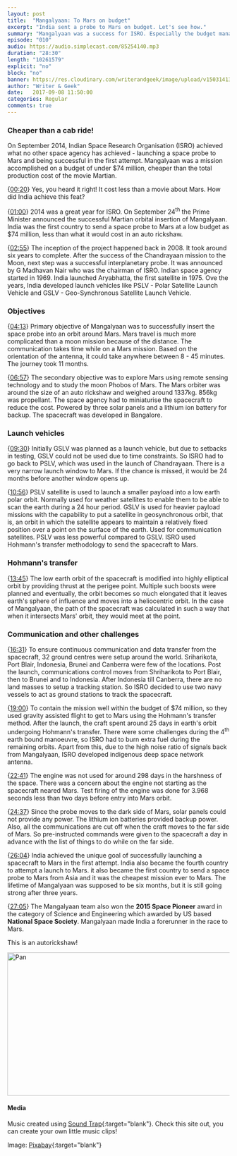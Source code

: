 ```yaml
---
layout: post
title:  "Mangalyaan: To Mars on budget"
excerpt: "India sent a probe to Mars on budget. Let's see how."
summary: "Mangalyaan was a success for ISRO. Especially the budget management part."
episode: "010"
audio: https://audio.simplecast.com/85254140.mp3
duration: "28:30"
length: "10261579"
explicit: "no"
block: "no"
banner: https://res.cloudinary.com/writerandgeek/image/upload/v1503141381/mangal.jpg
author: "Writer & Geek"
date:   2017-09-08 11:50:00
categories: Regular
comments: true
---
```


### Cheaper than a cab ride!
On September 2014, Indian Space Research Organisation (ISRO) achieved what no other space agency has achieved - launching a space probe to Mars and being successful in the first attempt. Mangalyaan was a mission accomplished on a budget of under $74 million, cheaper than the total production cost of the movie Martian.

{[00:20](#t=00:00:20)} Yes, you heard it right! It cost less than a movie about Mars. How did India achieve this feat?

{[01:00](#t=00:01:00)} 2014 was a great year for ISRO. On September 24<sup>th</sup> the Prime Minister announced the successful Martian orbital insertion of Mangalyaan. India was the first country to send a space probe to Mars at a low budget as $74 million, less than what it would cost in an auto rickshaw.

{[02:55](#t=00:02:55)} The inception of the project happened back in 2008. It took around six years to complete. After the success of the Chandrayaan mission to the Moon, next step was a successful interplanetary probe. It was announced by G Madhavan Nair who was the chairman of ISRO. Indian space agency started in 1969. India launched Aryabhatta, the first satellite in 1975. Ove the years, India developed launch vehicles like PSLV - Polar Satellite Launch Vehicle and GSLV - Geo-Synchronous Satellite Launch Vehicle.

### Objectives
{[04:13](#t=00:04:13)} Primary objective of Mangalyaan was to successfully insert the space probe into an orbit around Mars. Mars travel is much more complicated than a moon mission because of the distance. The communication takes time while on a Mars mission. Based on the orientation of the antenna, it could take anywhere between 8 - 45 minutes. The journey took 11 months.

{[06:57](#t=00:06:57)} The secondary objective was to explore Mars using remote sensing technology and to study the moon Phobos of Mars. The Mars orbiter was around the size of an auto rickshaw and weighed around 1337kg. 856kg was propellant. The space agency had to miniaturise the spacecraft to reduce the cost. Powered by three solar panels and a lithium ion battery for backup. The spacecraft was developed in Bangalore.

### Launch vehicles
{[09:30](#t=00:09:30)} Initially GSLV was planned as a launch vehicle, but due to setbacks in testing, GSLV could not be used due to time constraints. So ISRO had to go back to PSLV, which was used in the launch of Chandrayaan. There is a very narrow launch window to Mars. If the chance is missed, it would be 24 months before another window opens up.

{[10:56](#t=00:10:56)} PSLV satellite is used to launch a smaller payload into a low earth polar orbit. Normally used for weather satellites to enable them to be able to scan the earth during a 24 hour period. GSLV is used for heavier payload missions with the capability to put a satellite in geosynchronous orbit, that is, an orbit in which the satellite appears to maintain a relatively fixed position over a point on the surface of the earth. Used for communication satellites. PSLV was less powerful compared to GSLV. ISRO used Hohmann's transfer methodology to send the spacecraft to Mars.

### Hohmann's transfer
{[13:45](#t=00:13:45)} The low earth orbit of the spacecraft is modified into highly elliptical orbit by providing thrust at the perigee point. Multiple such boosts were planned and eventually, the orbit becomes so much elongated that it leaves earth's sphere of influence and moves into a heliocentric orbit. In the case of Mangalyaan, the path of the spacecraft was calculated in such a way that when it intersects Mars' orbit, they would meet at the point.

### Communication and other challenges
{[16:31](#t=00:16:31)} To ensure continuous communication and data transfer from the spacecraft, 32 ground centres were setup around the world. Sriharikota, Port Blair, Indonesia, Brunei and Canberra were few of the locations. Post the launch, communications control moves from Shriharikota to Port Blair, then to Brunei and to Indonesia. After Indonesia till Canberra, there are no land masses to setup a tracking station. So ISRO decided to use two navy vessels to act as ground stations to track the spacecraft.

{[19:00](#t=00:19:00)} To contain the mission well within the budget of $74 million, so they used gravity assisted flight to get to Mars using the Hohmann's transfer method. After the launch, the craft spent around 25 days in earth's orbit undergoing Hohmann's transfer. There were some challenges during the 4<sup>th</sup> earth bound manoeuvre, so ISRO had to burn extra fuel during the remaining orbits. Apart from this, due to the high noise ratio of signals back from Mangalyaan, ISRO developed indigenous deep space network antenna.

{[22:41](#t=00:22:41)} The engine was not used for around 298 days in the harshness of the space. There was a concern about the engine not starting as the spacecraft neared Mars. Test firing of the engine was done for 3.968 seconds less than two days before entry into Mars orbit. 

{[24:37](#t=00:24:37)} Since the probe moves to the dark side of Mars, solar panels could not provide any power. The lithium ion batteries provided backup power. Also, all the communications are cut off when the craft moves to the far side of Mars. So pre-instructed commands were given to the spacecraft a day in advance with the list of things to do while on the far side.

{[26:04](#t=00:26:04)} India achieved the unique goal of successfully launching a spacecraft to Mars in the first attempt. India also became the fourth country to attempt a launch to Mars. it also became the first country to send a space probe to Mars from Asia and it was the cheapest mission ever to Mars. The lifetime of Mangalyaan was supposed to be six months, but it is still going strong after three years.

{[27:05](#t=00:27:05)} The Mangalyaan team also won the **2015 Space Pioneer** award in the category of Science and Engineering which awarded by US based **National Space Society**. Mangalyaan made India a forerunner in the race to Mars.

This is an autorickshaw!

<a data-flickr-embed="true"  href="https://www.flickr.com/photos/edwap4/4230595702/in/photolist-7rQUHd-i9RTo2-jAYgXB-v9pRq-at64Ae-2EC9KB-jC8Xcc-pTyrJe-aeSi9x-7bgMNp-av4jGK-7DSZN8-qfyKt-CLcdAT-7bkAky-nvk1DT-juApij-chKaCJ-8RsHQ1-4wzKYq-cwZMbY-2BAodL-7g9P9y-3tRzTr-7bkAiu-3tW89h-vqWkd-fhZnfn-bpwXKN-3tRzDr-nWdiH9-3tW8so-qMGm1m-pTzTg4-jt6skc-juudeW-9vmpQg-pNvRvE-tm9Uk-2Bx9Tv-32hu3G-d3iNDb-93pyPC-qQgDcC-7GCdNx-wn5uJ-9ZoJe3-5WiBNB-jrSQEA-8u8h4G" title="Pan"><img src="https://farm3.staticflickr.com/2648/4230595702_2bed0a30d4_z.jpg" width="640" height="325" alt="Pan"></a><script async src="//embedr.flickr.com/assets/client-code.js" charset="utf-8"></script>

#### Media
Music created using [Sound Trap](https://www.soundtrap.com){:target="blank"}. Check this site out, you can create your own little music clips!

Image: [Pixabay](https://pixabay.com/en/mars-space-science-planet-2651003/){:target="blank"}